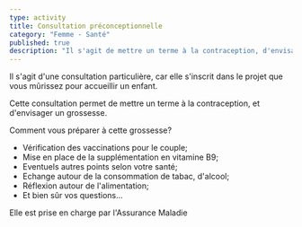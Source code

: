 ```yaml
---
type: activity
title: Consultation préconceptionnelle
category: "Femme - Santé"
published: true
description: "Il s'agit de mettre un terme à la contraception, d'envisager  et de préparer la grossesse..."
---
```




Il s'agit d'une consultation particulière, car elle s'inscrit dans le projet que vous mûrissez pour accueillir un enfant. 

Cette consultation permet de mettre un terme à la contraception, et d'envisager un grossesse. 

Comment vous préparer à cette grossesse?
- Vérification des vaccinations pour le couple;
- Mise en place de la supplémentation en vitamine B9;
- Eventuels autres points selon votre santé;
- Echange autour de la consommation de tabac, d'alcool;
- Réflexion autour de l'alimentation;
- Et bien sûr vos questions...

Elle est prise en charge par l'Assurance Maladie
